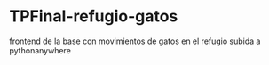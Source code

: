 # TPFinal-refugio-gatos
frontend de la base con movimientos de gatos en el refugio subida a pythonanywhere
